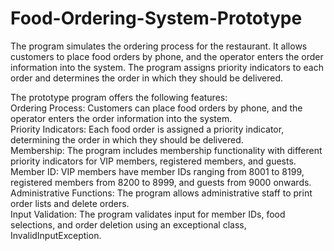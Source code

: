 # Food-Ordering-System-Prototype

The program simulates the ordering process for the restaurant. It allows customers to place food orders by phone, and the operator enters the order information into the system. The program assigns priority indicators to each order and determines the order in which they should be delivered.

The prototype program offers the following features: <br>
Ordering Process: Customers can place food orders by phone, and the operator enters the order information into the system. <br>
Priority Indicators: Each food order is assigned a priority indicator, determining the order in which they should be delivered. <br>
Membership: The program includes membership functionality with different priority indicators for VIP members, registered members, and guests. <br>
Member ID: VIP members have member IDs ranging from 8001 to 8199, registered members from 8200 to 8999, and guests from 9000 onwards. <br>
Administrative Functions: The program allows administrative staff to print order lists and delete orders. <br>
Input Validation: The program validates input for member IDs, food selections, and order deletion using an exceptional class, InvalidInputException.
